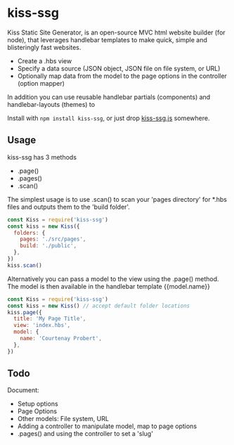 # kiss-ssg

Kiss Static Site Generator, is an open-source MVC html website builder (for node), that leverages handlebar templates to make quick, simple and blisteringly fast websites.

- Create a .hbs view
- Specify a data source (JSON object, JSON file on file system, or URL)
- Optionally map data from the model to the page options in the controller (option mapper)

In addition you can use reusable handlebar partials (components) and handlebar-layouts (themes) to

Install with `npm install kiss-ssg`, or just drop [kiss-ssg.js](https://github.com/cprobert/kiss-ssg/blob/main/kiss-ssg.js) somewhere.

## Usage

kiss-ssg has 3 methods

- .page()
- .pages()
- .scan()

The simplest usage is to use .scan() to scan your 'pages directory' for \*.hbs files and outputs them to the 'build folder'.

```js
const Kiss = require('kiss-ssg')
const kiss = new Kiss({
  folders: {
    pages: './src/pages',
    build: './public',
  },
})
kiss.scan()
```

Alternatively you can pass a model to the view using the .page() method. The model is then available in the handlebar template {{model.name}}

```js
const Kiss = require('kiss-ssg')
const kiss = new Kiss() // accept default folder locations
kiss.page({
  title: 'My Page Title',
  view: 'index.hbs',
  model: {
    name: 'Courtenay Probert',
  },
})
```

## Todo

Document:

- Setup options
- Page Options
- Other models: File system, URL
- Adding a controller to manipulate model, map to page options
- .pages() and using the controller to set a 'slug'
